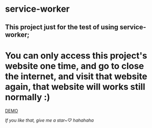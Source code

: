 # service-worker
 ## This project just for the test of using service-worker;
 You can only access this project's website one time, and go to close the internet, and visit that website again, that website will works still normally :)
  =========
  
  [DEMO](maxinzhi007.github.io/service-worker/index.html)  
  
*If you like that, give me a star~♡ hahahaha*
